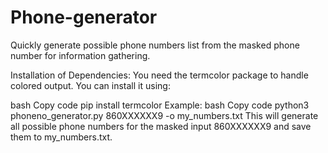 # Phone-generator
Quickly generate possible phone numbers list from the masked phone number for information gathering.

Installation of Dependencies:
You need the termcolor package to handle colored output. You can install it using:

bash
Copy code
pip install termcolor
Example:
bash
Copy code
python3 phoneno_generator.py 860XXXXXX9 -o my_numbers.txt
This will generate all possible phone numbers for the masked input 860XXXXXX9 and save them to my_numbers.txt.
